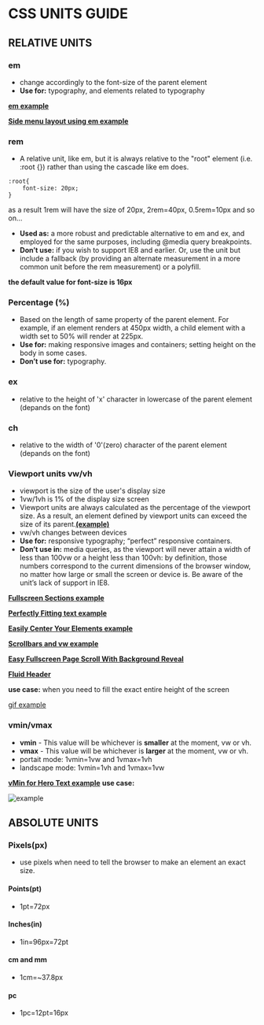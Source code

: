 # **CSS UNITS GUIDE**

## **RELATIVE UNITS**

### **em**

* change accordingly to the font-size of the parent element
* **Use for:** typography, and elements related to typography 

**[em example](https://codepen.io/dixita0607/pen/QQNomG)** 

**[Side menu layout using em example](https://codepen.io/dixita0607/pen/LQNoOL)** 

### **rem**
* A relative unit, like em, but it is always relative to the "root" element (i.e. :root {}) rather than using the cascade like em does. 
```
:root{
    font-size: 20px;
}
```
as a result 1rem will have the size of 20px, 2rem=40px, 0.5rem=10px and so on...

* **Used as:** a more robust and predictable alternative to em and ex, and employed for the same purposes, including @media query breakpoints.
* **Don’t use:** if you wish to support IE8 and earlier. Or, use the unit but include a fallback (by providing an alternate measurement in a more common unit before the rem measurement) or a polyfill.

**the default value for font-size is 16px**

### **Percentage (%)**
* Based on the length of same property of the parent element. For example, if an element renders at 450px width, a child element with a width set to 50% will render at 225px.
* **Use for:** making responsive images and containers; setting height on the body in some cases.
* **Don’t use for:** typography.
### **ex**
* relative to the height of 'x' character in lowercase of the parent element (depands on the font)
### **ch**
* relative to the width of '0'(zero) character of the parent element (depands on the font)

### **Viewport units vw/vh**
* viewport is the size of the user's display size
* 1vw/1vh is 1% of the display size screen
* Viewport units are always calculated as the percentage of the viewport size. As a result, an element defined by viewport units can exceed the size of its parent.**[(example)](https://codepen.io/SitePoint/pen/xqadex)**
* vw/vh changes between devices
* **Use for:** responsive typography; “perfect” responsive containers.
* **Don’t use in:** media queries, as the viewport will never attain a width of less than 100vw or a height less than 100vh: by definition, those numbers correspond to the current dimensions of the browser window, no matter how large or small the screen or device is. Be aware of the unit’s lack of support in IE8.


**[Fullscreen Sections example](https://codepen.io/SitePoint/pen/gmdRYx)** 

**[Perfectly Fitting text example](https://codepen.io/SitePoint/pen/XMPgdr)** 

**[Easily Center Your Elements example](https://codepen.io/SitePoint/pen/evLRdq)** 

**[Scrollbars and vw example](https://codepen.io/SitePoint/pen/ZeMyeg)** 

**[Easy Fullscreen Page Scroll With Background Reveal](https://codepen.io/dudleystorey/pen/lejFx)** 

**[Fluid Header](https://codepen.io/chriscoyier/pen/RpKEzV)** 


**use case:**  when you need to fill the exact entire height of the screen

[gif example](https://assets.hongkiat.com/uploads/css-viewport-units-vw-vh-wmin-vmax/fullscreen-background.gif)



### **vmin/vmax**
* **vmin** - This value will be whichever is **smaller** at the moment, vw or vh.
* **vmax** - This value will be whichever is **larger** at the moment, vw or vh.
* portait mode: 1vmin=1vw and 1vmax=1vh
* landscape mode: 1vmin=1vh and 1vmax=1vw

**[vMin for Hero Text example](https://codepen.io/dudleystorey/pen/ALWrXZ)** 
**use case:**  

![example](https://image.ibb.co/j7urcp/rtaImage.png) 

## **ABSOLUTE UNITS** 

### **Pixels(px)**
*  use pixels when need to tell the browser to make an element an exact size. 
#### **Points(pt)**
* 1pt=72px
#### **Inches(in)**
* 1in=96px=72pt
#### **cm and mm**
* 1cm=~37.8px
#### **pc**
* 1pc=12pt=16px

